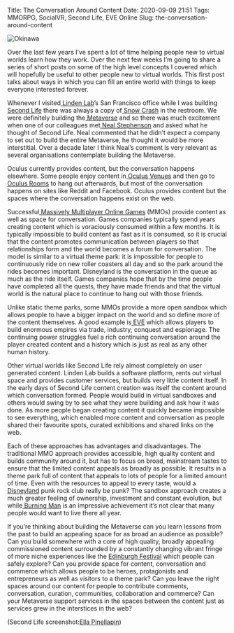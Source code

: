 Title: The Conversation Around Content
Date: 2020-09-09 21:51
Tags: MMORPG, SocialVR, Second Life, EVE Online
Slug: the-conversation-around-content

![Okinawa](https://live.staticflickr.com/1774/29966478168_f82b129a8a_b.jpg "Okinawa")

Over the last few years I’ve spent a lot of time helping people new to
virtual worlds learn how they work. Over the next few weeks I’m going
to share a series of short posts on some of the high level concepts I
covered which will hopefully be useful to other people new to virtual
worlds. This first post talks about ways in which you can fill an
entire world with things to keep everyone interested forever.

Whenever I visited[ Linden Lab](https://www.lindenlab.com/)’s San
Francisco office while I was building[ Second
Life](https://secondlife.com/) there was always a copy of[ Snow
Crash](https://en.wikipedia.org/wiki/Snow_Crash) in the restroom. We
were definitely building the[
Metaverse](https://en.wikipedia.org/wiki/Metaverse) and so there was
much excitement when one of our colleagues met[ Neal
Stephenson](https://l.workplace.com/l.php?u=https%3A%2F%2Fwww.nealstephenson.com%2F&h=AT0FNz9jjGQN7Emx_pyY0lfkHsVKPzMxRC33jX-KNSdGIHZ4VVcQJkXjbTFyJXuEcf3zhJv_6KS5SDITvayIMQou8j1ILEBitrcDgkOOPPAEo8f63HYnhKws2Y_ppSv0hVrGjIep1Gc04WSt)
and asked what he thought of Second Life. Neal commented that he
didn’t expect a company to set out to build the entire Metaverse, he
thought it would be more interstitial. Over a decade later I think
Neal’s comment is very relevant as several organisations contemplate
building the Metaverse.

Oculus currently provides content, but the conversation happens
elsewhere. Some people enjoy content in[ Oculus
Venues](https://www.facebook.com/VenuesOculus/) and then go to[ Oculus
Rooms](https://www.oculus.com/experiences/go/1101959559889232/) to
hang out afterwards, but most of the conversation happens on sites
like Reddit and Facebook. Oculus provides content but the spaces where
the conversation happens exist on the web.

Successful[ Massively Multiplayer Online
Games](https://en.wikipedia.org/wiki/Massively_multiplayer_online_game)
(MMOs) provide content as well as space for conversation. Games
companies typically spend years creating content which is voraciously
consumed within a few months. It is typically impossible to build
content as fast as it is consumed, so it is crucial that the content
promotes communication between players so that relationships form and
the world becomes a forum for conversation. The model is similar to a
virtual theme park: it is impossible for people to continuously ride
on new roller coasters all day and so the park around the rides
becomes important. Disneyland is the conversation in the queue as much
as the ride itself. Games companies hope that by the time people have
completed all the quests, they have made friends and that the virtual
world is the natural place to continue to hang out with those friends.

Unlike static theme parks, some MMOs provide a more open sandbox which
allows people to have a bigger impact on the world and so define more
of the content themselves. A good example is[
EVE](https://l.workplace.com/l.php?u=https%3A%2F%2Fwww.eveonline.com%2F&h=AT1CXJTxf0eVnC2Yyw_DwgMvpOjJ0jA8d_u1czsQn8l6-D-QCd2ahsBurLVpL-60-98IjL2FXvoV12dShc0KqQ1ajOkVCcMb0Fch6T2RAzchrDC_7pQr80GT1eOj43wTp6whe2_b0mLAG74Z)
which allows players to build enormous empires via trade, industry,
conquest and espionage. The continuing power struggles fuel a rich
continuing conversation around the player created content and a
history which is just as real as any other human history.

Other virtual worlds like Second Life rely almost completely on user
generated content. Linden Lab builds a software platform, rents out
virtual space and provides customer services, but builds very little
content itself. In the early days of Second Life content creation was
itself the content around which conversation formed. People would
build in virtual sandboxes and others would swing by to see what they
were building and ask how it was done. As more people began creating
content it quickly became impossible to see everything, which enabled
more content and conversation as people shared their favourite spots,
curated exhibitions and shared links on the web.

Each of these approaches has advantages and disadvantages. The
traditional MMO approach provides accessible, high quality content and
builds community around it, but has to focus on broad, mainstream
tastes to ensure that the limited content appeals as broadly as
possible. It results in a theme park full of content that appeals to
lots of people for a limited amount of time. Even with the resources
to appeal to every taste, would a[
Disneyland](https://l.workplace.com/l.php?u=https%3A%2F%2Fdisneyland.disney.go.com%2F&h=AT1t0mkcdjl4DZUxJWcxv78bmE_s7QQ9SgKv9p6jIgkFZ5BM2NXHJu2MvWW99PNJalAn7HKUvtsMNKH5Z4PAPr5DEB0BPQPzv-wEq8pi1euciPFYnUp9O6szHW-UrA477MYJ4yIpn34MxWrr)
punk rock club really be punk? The sandbox approach creates a much
greater feeling of ownership, investment and constant evolution, but
while[ Burning
Man](https://l.workplace.com/l.php?u=https%3A%2F%2Fburningman.org%2F&h=AT322TI-smX-jMuYJ28_Fu0EyQtGRPmYhwi135EPjqD3XK7Bd4pOqwPPktj2x_mpe-8eGtlT-vjFvVpZz6s-Foch01YgdRYd73oefzL-MG5WbYLNukKXf0hGAlwt07Z434CdhJ_rMjTV5RI7)
is an impressive achievement it’s not clear that many people would
want to live there all year.

If you’re thinking about building the Metaverse can you learn lessons
from the past to build an appealing space for as broad an audience as
possible? Can you build somewhere with a core of high quality, broadly
appealing commissioned content surrounded by a constantly changing
vibrant fringe of more niche experiences like the [Edinburgh
Festival](https://l.workplace.com/l.php?u=https%3A%2F%2Fen.wikipedia.org%2Fwiki%2FEdinburgh_Festival_Fringe&h=AT2ASEcsTf1P12JDILo0Cx6g9Zy1X7RljJkSCYn3jeRQSc7XOk58EINJh57vHtPN-DjrubMa-LgUtixEt-wLHjgRLtXTLek6ou_OtqBhvNnXkF7fkAq8X0g2CoYfenxd3audgkPXhEPCCHBY)
which people can safely explore? Can you provide space for content,
conversation and commerce which allows people to be heroes,
protagonists and entrepreneurs as well as visitors to a theme park?
Can you leave the right spaces around our content for people to
contribute comments, conversation, curation, communities,
collaboration and commerce? Can your Metaverse support services in the
spaces between the content just as services grew in the interstices in
the web?

(Second Life screenshot:[Ella Pinellapin](https://www.flickr.com/photos/ellapinellapin/29966478168/))
